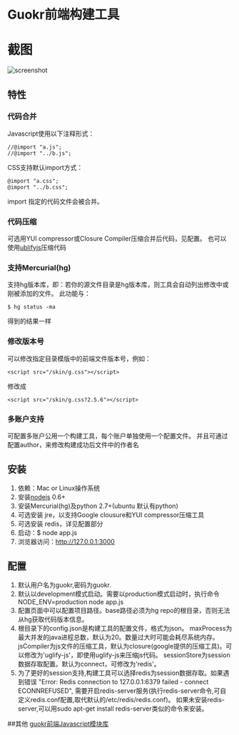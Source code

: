 # Guokr前端构建工具

# 截图
![screenshot](https://raw.github.com/guokr/guokr-build/master/screenshot.png)

## 特性
### 代码合并
Javascript使用以下注释形式：

    //@import "a.js";
    //@import "../b.js";

CSS支持默认import方式：

    @import "a.css";
    @import "../b.css";

import 指定的代码文件会被合并。

### 代码压缩
可选用YUI compressor或Closure Compiler压缩合并后代码，见配置。
也可以使用[ublifyjs](https://github.com/mishoo/UglifyJS)压缩代码

### 支持Mercurial(hg)
支持hg版本库，即：若你的源文件目录是hg版本库，则工具会自动列出修改中或刚被添加的文件。
此功能与：

    $ hg status -ma

得到的结果一样

### 修改版本号
可以修改指定目录模版中的前端文件版本号，例如：

    <script src="/skin/g.css"></script>

修改成

    <script src="/skin/g.css?2.5.6"></script>

### 多账户支持
可配置多账户公用一个构建工具，每个账户单独使用一个配置文件。
并且可通过配置author，来修改构建成功后文件中的作者名

## 安装
1. 依赖：Mac or Linux操作系统
2. 安装[nodejs](http://nodejs.org/) 0.6+
3. 安装Mercurial(hg)及python 2.7+(ubuntu 默认有python)
3. 可选安装 jre，以支持Google clousure和YUI compressor压缩工具
4. 可选安装 redis，详见配置部分
4. 启动：$ node app.js
5. 浏览器访问：http://127.0.0.1:3000

## 配置
1. 默认用户名为guokr,密码为guokr.
2. 默认以development模式启动。需要以production模式启动时，执行命令 NODE_ENV=production node app.js
3. 配置页面中可以配置项目路径。base路径必须为hg repo的根目录，否则无法从hg获取代码版本信息。
4. 根目录下的config.json是构建工具的配置文件，格式为json。
   maxProcess为最大并发的java进程总数，默认为20。数量过大时可能会耗尽系统内存。
   jsCompiler为js文件的压缩工具，默认为closure(google提供的压缩工具)。可以修改为'uglify-js'，即使用uglify-js来压缩js代码。
   sessionStore为session数据存取配置。默认为connect，可修改为'redis'。
5. 为了更好的session支持,构建工具可以选择redis为session数据存取。如果遇到错误 "Error: Redis connection to 127.0.0.1:6379 failed - connect ECONNREFUSED",
   需要开启redis-server服务(执行redis-server命令,可自定义redis.conf配置,取代默认的/etc/redis/redis.conf)。
   如果未安装redis-server,可以用sudo apt-get install redis-server类似的命令来安装。


##其他
[guokr前端Javascript模块库](https://github.com/guokr/G.js)
